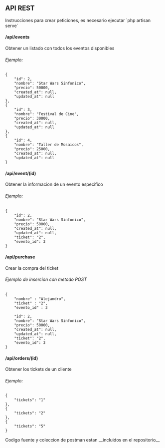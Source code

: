 ## API REST

<p>Instrucciones para crear peticiones, es necesario ejecutar `php artisan serve`</p>

#### /api/events
Obtener un listado con todos los eventos disponibles
###### *Ejemplo*:

	{
        "id": 2,
        "nombre": "Star Wars Sinfonico",
        "precio": 50000,
        "created_at": null,
        "updated_at": null
    },
    {
        "id": 3,
        "nombre": "Festival de Cine",
        "precio": 30000,
        "created_at": null,
        "updated_at": null
    },
    {
        "id": 4,
        "nombre": "Taller de Mosaicos",
        "precio": 25000,
        "created_at": null,
        "updated_at": null
	}

#### /api/event/(id)

Obtener la informacion de un evento especifico
###### *Ejemplo*:

	{
		"id": 2,
		"nombre": "Star Wars Sinfonico",
		"precio": 50000,
		"created_at": null,
		"updated_at": null,
		"ticket": "2",
		"evento_id": 3
	}

#### /api/purchase

Crear la compra del ticket
###### *Ejemplo de insercion con metodo POST*
	{
		"nombre" : "Alejandro",
		"ticket" : "2",
		"evento_id" : 3
		
		"id": 2,
		"nombre": "Star Wars Sinfonico",
		"precio": 50000,
		"created_at": null,
		"updated_at": null,
		"ticket": "2",
		"evento_id": 3
	}

#### /api/orders/(id)

Obtener los tickets de un cliente
###### *Ejemplo*:

	{
        "tickets": "1"
    },
    {
        "tickets": "2"
    },
    {
        "tickets": "5"
	}

<p> Codigo fuente y coleccion de postman estan __incluidos en el repositorio__ </p>
